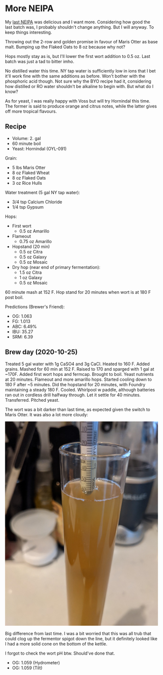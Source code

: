 # More NEIPA

My [last NEIPA](brewlog_2020-07-05.md) was delicious and I want
more. Considering how good the last batch was, I probably shouldn't
change anything. But I will anyway. To keep things interesting.

Throwing out the 2-row and golden promise in favour of Maris Otter as
base malt. Bumping up the Flaked Oats to 8 oz because why not?

Hops mostly stay as is, but I'll lower the first wort addition to 0.5
oz. Last batch was just a tad to bitter imho.

No distilled water this time. NY tap water is sufficiently low in ions
that I bet it'll work fine with the same additions as before. Won't
bother with the phosphoric acid though. Not sure why the BYO recipe
had it, considering how distilled or RO water shouldn't be alkaline to
begin with. But what do I know?

As for yeast, I was really happy with Voss but will try Hornindal this
time. The former is said to produce orange and citrus notes, while the
latter gives off more tropical flavours.

## Recipe

- Volume: 2. gal
- 60 minute boil
- Yeast: Hornindal (OYL-091)

Grain:
- 5 lbs Maris Otter
- 8 oz Flaked Wheat
- 8 oz Flaked Oats
- 3 oz Rice Hulls

Water treatment (5 gal NY tap water):
- 3/4 tsp Calcium Chloride
- 1/4 tsp Gypsum

Hops:
- First wort
  - 0.5 oz Amarillo
- Flameout
  - 0.75 oz Amarillo
- Hopstand (20 min)
  - 0.5 oz Citra
  - 0.5 oz Galaxy
  - 0.5 oz Mosaic
- Dry hop (near end of primary fermentation):
  - 1.5 oz Citra
  - 1 oz Galaxy
  - 0.5 oz Mosaic

60 minute mash at 152 F. Hop stand for 20 minutes when wort is at 180
F post boil.

Predictions (Brewer's Friend):
- OG: 1.063
- FG: 1.013
- ABC: 6.49%
- IBU: 35.27
- SRM: 6.39

## Brew day (2020-10-25)

Treated 5 gal water with 1g CaSO4 and 3g CaCl. Heated to 160 F. Added
grains. Mashed for 60 min at 152 F. Raised to 170 and sparged with 1
gal at ~170F. Added first wort hops and fermcap. Brought to
boil. Yeast nutrients at 20 minutes. Flameout and more amarillo
hops. Started cooling down to 180 F after ~5 minutes. Did the hopstand
for 20 minutes, with Foundry maintaining a steady 180
F. Cooled. Whirlpool w paddle, although batteries ran out in cordless
drill halfway through. Let it settle for 40
minutes. Transferred. Pitched yeast.

The wort was a bit darker than last time, as expected given the switch
to Maris Otter. It was also a lot more cloudy:

![](hydrometer_2020-10-25.jpg)

Big difference from last time. I was a bit worried that this was all
trub that could clog up the fermentor spigot down the line, but it
definitely looked like I had a more solid cone on the bottom of the
kettle.

I forgot to check the wort pH btw. Should've done that.

- OG: 1.059 (Hydrometer)
- OG: 1.059 (Tilt)
